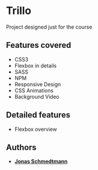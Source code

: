 # Trillo

Project designed just for the course

## Features covered

* CSS3
* Flexbox in details
* SASS
* NPM
* Responsive Design
* CSS Animations
* Background Video

## Detailed features

* Flexbox overview

## Authors

* **[Jonas Schmedtmann](https://github.com/jonasschmedtmann)**

